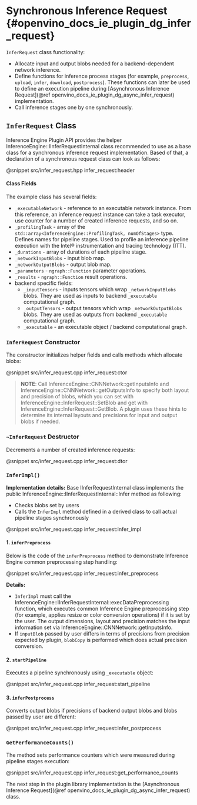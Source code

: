 # Synchronous Inference Request {#openvino_docs_ie_plugin_dg_infer_request}

`InferRequest` class functionality:
- Allocate input and output blobs needed for a backend-dependent network inference.
- Define functions for inference process stages (for example, `preprocess`, `upload`, `infer`, `download`, `postprocess`). These functions can later be used to define an execution pipeline during [Asynchronous Inference Request](@ref openvino_docs_ie_plugin_dg_async_infer_request) implementation.
- Call inference stages one by one synchronously.

`InferRequest` Class
------------------------

Inference Engine Plugin API provides the helper InferenceEngine::IInferRequestInternal class recommended 
to use as a base class for a synchronous inference request implementation. Based of that, a declaration 
of a synchronous request class can look as follows: 

@snippet src/infer_request.hpp infer_request:header

#### Class Fields

The example class has several fields:

- `_executableNetwork` - reference to an executable network instance. From this reference, an inference request instance can take a task executor, use counter for a number of created inference requests, and so on.
- `_profilingTask` - array of the `std::array<InferenceEngine::ProfilingTask, numOfStages>` type. Defines names for pipeline stages. Used to profile an inference pipeline execution with the Intel® instrumentation and tracing technology (ITT).
- `_durations` - array of durations of each pipeline stage.
- `_networkInputBlobs` - input blob map.
- `_networkOutputBlobs` - output blob map.
- `_parameters` - `ngraph::Function` parameter operations.
- `_results` - `ngraph::Function` result operations.
- backend specific fields:
	- `_inputTensors` - inputs tensors which wrap `_networkInputBlobs` blobs. They are used as inputs to backend `_executable` computational graph.
	- `_outputTensors` - output tensors which wrap `_networkOutputBlobs` blobs. They are used as outputs from backend `_executable` computational graph.
	- `_executable` - an executable object / backend computational graph.

### `InferRequest` Constructor

The constructor initializes helper fields and calls methods which allocate blobs:

@snippet src/infer_request.cpp infer_request:ctor

> **NOTE**: Call InferenceEngine::CNNNetwork::getInputsInfo and InferenceEngine::CNNNetwork::getOutputsInfo to specify both layout and precision of blobs, which you can set with InferenceEngine::InferRequest::SetBlob and get with InferenceEngine::InferRequest::GetBlob. A plugin uses these hints to determine its internal layouts and precisions for input and output blobs if needed. 

### `~InferRequest` Destructor

Decrements a number of created inference requests: 

@snippet src/infer_request.cpp infer_request:dtor

### `InferImpl()`

**Implementation details:** Base IInferRequestInternal class implements the public InferenceEngine::IInferRequestInternal::Infer method as following:
- Checks blobs set by users
- Calls the `InferImpl` method defined in a derived class to call actual pipeline stages synchronously

@snippet src/infer_request.cpp infer_request:infer_impl

#### 1. `inferPreprocess`

Below is the code of the `inferPreprocess` method to demonstrate Inference Engine common preprocessing step handling:

@snippet src/infer_request.cpp infer_request:infer_preprocess

**Details:**
* `InferImpl` must call the InferenceEngine::IInferRequestInternal::execDataPreprocessing function, which executes common Inference Engine preprocessing step (for example, applies resize or color conversion operations) if it is set by the user. The output dimensions, layout and precision matches the input information set via InferenceEngine::CNNNetwork::getInputsInfo.
* If `inputBlob` passed by user differs in terms of precisions from precision expected by plugin, `blobCopy` is performed which does actual precision conversion.

#### 2. `startPipeline`

Executes a pipeline synchronously using `_executable` object:

@snippet src/infer_request.cpp infer_request:start_pipeline

#### 3. `inferPostprocess`

Converts output blobs if precisions of backend output blobs and blobs passed by user are different:

@snippet src/infer_request.cpp infer_request:infer_postprocess

### `GetPerformanceCounts()`

The method sets performance counters which were measured during pipeline stages execution:

@snippet src/infer_request.cpp infer_request:get_performance_counts

The next step in the plugin library implementation is the [Asynchronous Inference Request](@ref openvino_docs_ie_plugin_dg_async_infer_request) class.
